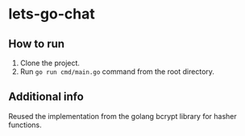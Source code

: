# lets-go-chat

## How to run
1. Clone the project.
2. Run ```go run cmd/main.go``` command from the root directory.

## Additional info
Reused the implementation from the golang bcrypt library for hasher functions.
